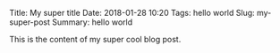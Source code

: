 Title: My super title
Date: 2018-01-28 10:20
Tags: hello world
Slug: my-super-post
Summary: hello world

This is the content of my super cool blog post.
